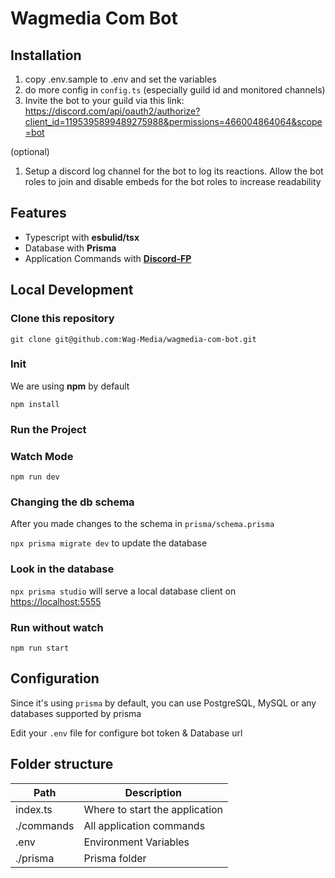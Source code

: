 # Wagmedia Com Bot

## Installation

1. copy .env.sample to .env and set the variables
1. do more config in `config.ts` (especially guild id and monitored channels)
1. Invite the bot to your guild via this link:
   https://discord.com/api/oauth2/authorize?client_id=1195395899489275988&permissions=466004864064&scope=bot

(optional)

1. Setup a discord log channel for the bot to log its reactions. Allow the bot
   roles to join and disable embeds for the bot roles to increase readability

## Features

- Typescript with **esbulid/tsx**
- Database with **Prisma**
- Application Commands with
  [**Discord-FP**](https://github.com/SonMooSans/discord-fp)

## Local Development

### Clone this repository

`git clone git@github.com:Wag-Media/wagmedia-com-bot.git`

### Init

We are using **npm** by default

`npm install`

### Run the Project

### Watch Mode

`npm run dev`

### Changing the db schema

After you made changes to the schema in `prisma/schema.prisma`

`npx prisma migrate dev` to update the database

### Look in the database

`npx prisma studio` will serve a local database client on
[https://localhost:5555](https://localhost:5555)

### Run without watch

`npm run start`

## Configuration

Since it's using `prisma` by default, you can use PostgreSQL, MySQL or any
databases supported by prisma

Edit your `.env` file for configure bot token & Database url

## Folder structure

| Path       | Description                    |
| ---------- | ------------------------------ |
| index.ts   | Where to start the application |
| ./commands | All application commands       |
| .env       | Environment Variables          |
| ./prisma   | Prisma folder                  |
